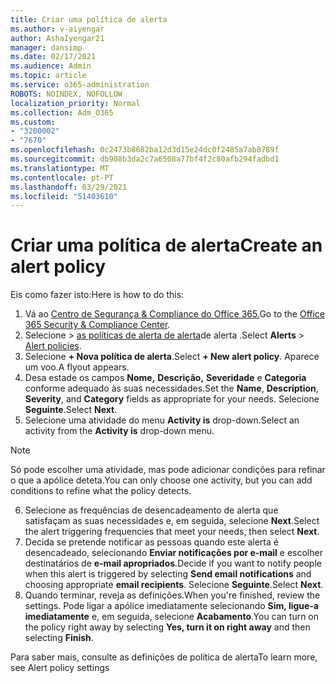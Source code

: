 ```yaml
---
title: Criar uma política de alerta
ms.author: v-aiyengar
author: AshaIyengar21
manager: dansimp
ms.date: 02/17/2021
ms.audience: Admin
ms.topic: article
ms.service: o365-administration
ROBOTS: NOINDEX, NOFOLLOW
localization_priority: Normal
ms.collection: Adm_O365
ms.custom:
- "3200002"
- "7670"
ms.openlocfilehash: 0c2473b8682ba12d3d15e24dc0f2485a7ab8789f
ms.sourcegitcommit: db908b3da2c7a6508a77bf4f2c80afb294fadbd1
ms.translationtype: MT
ms.contentlocale: pt-PT
ms.lasthandoff: 03/29/2021
ms.locfileid: "51403610"
---
```

# <a name="create-an-alert-policy"></a><span data-ttu-id="0ec63-102">Criar uma política de alerta</span><span class="sxs-lookup"><span data-stu-id="0ec63-102">Create an alert policy</span></span>

<span data-ttu-id="0ec63-103">Eis como fazer isto:</span><span class="sxs-lookup"><span data-stu-id="0ec63-103">Here is how to do this:</span></span>

1. <span data-ttu-id="0ec63-104">Vá ao [Centro de Segurança & Compliance do Office 365.](https://go.microsoft.com/fwlink/p/?linkid=2077143)</span><span class="sxs-lookup"><span data-stu-id="0ec63-104">Go to the [Office 365 Security & Compliance Center](https://go.microsoft.com/fwlink/p/?linkid=2077143).</span></span>
1. <span data-ttu-id="0ec63-105">Selecione   >  [as políticas de alerta de alerta](https://go.microsoft.com/fwlink/?linkid=2103208)de alerta .</span><span class="sxs-lookup"><span data-stu-id="0ec63-105">Select **Alerts** > [Alert policies](https://go.microsoft.com/fwlink/?linkid=2103208).</span></span>
1. <span data-ttu-id="0ec63-106">Selecione **+ Nova política de alerta**.</span><span class="sxs-lookup"><span data-stu-id="0ec63-106">Select **+ New alert policy**.</span></span> <span data-ttu-id="0ec63-107">Aparece um voo.</span><span class="sxs-lookup"><span data-stu-id="0ec63-107">A flyout appears.</span></span>
1. <span data-ttu-id="0ec63-108">Desa estade os campos **Nome,** **Descrição,** **Severidade** e **Categoria** conforme adequado às suas necessidades.</span><span class="sxs-lookup"><span data-stu-id="0ec63-108">Set the **Name**, **Description**, **Severity**, and **Category** fields as appropriate for your needs.</span></span> <span data-ttu-id="0ec63-109">Selecione **Seguinte**.</span><span class="sxs-lookup"><span data-stu-id="0ec63-109">Select **Next**.</span></span>
1. <span data-ttu-id="0ec63-110">Selecione uma atividade do menu **Activity is** drop-down.</span><span class="sxs-lookup"><span data-stu-id="0ec63-110">Select an activity from the **Activity is** drop-down menu.</span></span>
> [!NOTE]
>  <span data-ttu-id="0ec63-111">Só pode escolher uma atividade, mas pode adicionar condições para refinar o que a apólice deteta.</span><span class="sxs-lookup"><span data-stu-id="0ec63-111">You can only choose one activity, but you can add conditions to refine what the policy detects.</span></span>
6. <span data-ttu-id="0ec63-112">Selecione as frequências de desencadeamento de alerta que satisfaçam as suas necessidades e, em seguida, selecione **Next**.</span><span class="sxs-lookup"><span data-stu-id="0ec63-112">Select the alert triggering frequencies that meet your needs, then select **Next**.</span></span>
7. <span data-ttu-id="0ec63-113">Decida se pretende notificar as pessoas quando este alerta é desencadeado, selecionando **Enviar notificações por e-mail** e escolher destinatários de **e-mail apropriados**.</span><span class="sxs-lookup"><span data-stu-id="0ec63-113">Decide if you want to notify people when this alert is triggered by selecting **Send email notifications** and choosing appropriate **email recipients**.</span></span> <span data-ttu-id="0ec63-114">Selecione **Seguinte**.</span><span class="sxs-lookup"><span data-stu-id="0ec63-114">Select **Next**.</span></span>
8. <span data-ttu-id="0ec63-115">Quando terminar, reveja as definições.</span><span class="sxs-lookup"><span data-stu-id="0ec63-115">When you're finished, review the settings.</span></span> <span data-ttu-id="0ec63-116">Pode ligar a apólice imediatamente selecionando **Sim, ligue-a imediatamente** e, em seguida, selecione **Acabamento**.</span><span class="sxs-lookup"><span data-stu-id="0ec63-116">You can turn on the policy right away by selecting **Yes, turn it on right away** and then selecting **Finish**.</span></span>

<span data-ttu-id="0ec63-117">Para saber mais, consulte as definições de política de alerta</span><span class="sxs-lookup"><span data-stu-id="0ec63-117">To learn more, see Alert policy settings</span></span>

